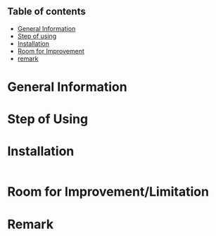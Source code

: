 ## Table of contents
* [General Information](#general-information)
* [Step of using](#step-of-using)
* [Installation](#installation)
* [Room for Improvement](#room-for-improvementlimitation)
* [remark](#remark)


# General Information

# Step of Using

# Installation
```

```
 

# Room for Improvement/Limitation


# Remark
